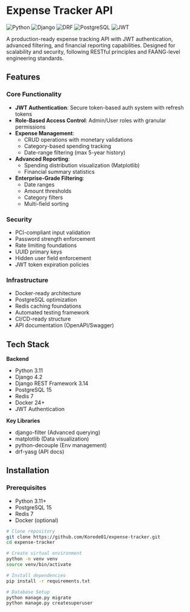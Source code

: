 # Expense Tracker API

![Python](https://img.shields.io/badge/python-3.11%2B-blue)
![Django](https://img.shields.io/badge/django-4.2-brightgreen)
![DRF](https://img.shields.io/badge/drf-3.14-lightgrey)
![PostgreSQL](https://img.shields.io/badge/postgres-15-blue)
![JWT](https://img.shields.io/badge/JWT-auth-orange)

A production-ready expense tracking API with JWT authentication, advanced filtering, and financial reporting capabilities. Designed for scalability and security, following RESTful principles and FAANG-level engineering standards.

## Features

### Core Functionality
- **JWT Authentication**: Secure token-based auth system with refresh tokens
- **Role-Based Access Control**: Admin/User roles with granular permissions
- **Expense Management**:
  - CRUD operations with monetary validations
  - Category-based spending tracking
  - Date-range filtering (max 5-year history)
- **Advanced Reporting**:
  - Spending distribution visualization (Matplotlib)
  - Financial summary statistics
- **Enterprise-Grade Filtering**:
  - Date ranges
  - Amount thresholds
  - Category filters
  - Multi-field sorting

### Security
- PCI-compliant input validation
- Password strength enforcement
- Rate limiting foundations
- UUID primary keys
- Hidden user field enforcement
- JWT token expiration policies

### Infrastructure
- Docker-ready architecture
- PostgreSQL optimization
- Redis caching foundations
- Automated testing framework
- CI/CD-ready structure
- API documentation (OpenAPI/Swagger)

## Tech Stack

**Backend**
- Python 3.11
- Django 4.2
- Django REST Framework 3.14
- PostgreSQL 15
- Redis 7
- Docker 24+
- JWT Authentication

**Key Libraries**
- django-filter (Advanced querying)
- matplotlib (Data visualization)
- python-decouple (Env management)
- drf-yasg (API docs)

## Installation

### Prerequisites
- Python 3.11+
- PostgreSQL 15
- Redis 7
- Docker (optional)

```bash
# Clone repository
git clone https://github.com/Korede01/expense-tracker.git
cd expense-tracker

# Create virtual environment
python -m venv venv
source venv/bin/activate

# Install dependencies
pip install -r requirements.txt

# Database Setup
python manage.py migrate
python manage.py createsuperuser